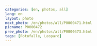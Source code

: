 ```yaml
---
categories: [en, photos, all]
lang: en
layout: photo
next_photo: /en/photos/all/P0000471.html
picname: P0000472
prev_photo: /en/photos/all/P0000473.html
tags: [Fotofalle, Leopard]
---
```

